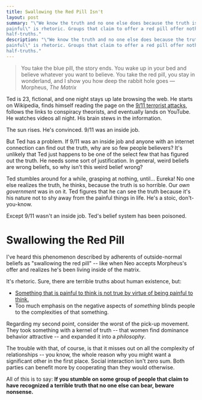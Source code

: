 ```yaml
---
title: Swallowing the Red Pill Isn't
layout: post
summary: "\"We know the truth and no one else does because the truth is
painful\" is rhetoric. Groups that claim to offer a red pill offer nothing but
half-truths."
description: "\"We know the truth and no one else does because the truth is
painful\" is rhetoric. Groups that claim to offer a red pill offer nothing but
half-truths."
---
```


> You take the blue pill, the story ends. You wake up in your bed and believe
> whatever you want to believe. You take the red pill, you stay in wonderland,
> and I show you how deep the rabbit hole goes
<span id="quote-attribute">—Morpheus, <em>The Matrix</em></span>

Ted is 23, fictional, and one night stays up late browsing the web. He starts on Wikipedia, finds himself reading the page on
the [9/11 terrorist attacks](http://en.wikipedia.org/wiki/September_11_attacks), follows the links to conspiracy theorists, and
eventually lands on YouTube. He watches videos all night. His brain stews
in the information. 

The sun rises. He's convinced. 9/11 was an inside job.

But Ted has a problem. If 9/11 was an inside job and anyone with an internet
connection can find out the truth, why are so few people believers? It's
unlikely that Ted just happens to be one of the select few that has figured out
the truth. He needs some sort of justification. In general, weird beliefs are
wrong beliefs, so why isn't this weird belief wrong?

Ted stumbles around for a while, grasping at nothing, until... Eureka! No
one else realizes the truth, he thinks, because the truth is so horrible. Our *own government*
was in on it. Ted figures that he can see the truth because it's his nature not
to shy away from the painful things in life. He's a stoic, don't-you-know.

Except 9/11 wasn't an inside job. Ted's belief system has been poisoned. 

# Swallowing the Red Pill

I've heard this phenomenon described by adherents of outside-normal beliefs as "swallowing
the red pill" -- like when Neo accepts Morpheus's offer and realizes he's been
living inside of the matrix. 

It's rhetoric. Sure, there are terrible truths about human existence, but:

* [Something that is painful to think is not true by virtue of being painful to think.](http://rs.io/2013/09/28/choice-and-belief.html)
* Too much emphasis on the negative aspects of *something* blinds people to the
  complexities of that something.
  
Regarding my second point, consider the worst of the pick-up movement. They took something with a kernel of truth -- that women find
dominance behavior attractive -- and expanded it into a *philosophy*.

The trouble with that, of course, is that it misses out on all the complexity of relationships -- you know, the whole reason why
you might want a significant other in the first place. Social interaction isn't zero sum. Both parties can benefit more by cooperating than they would otherwise. 

All of this is to say: **If you stumble on some group of people that claim to
have recognized a terrible truth that no one else can bear, beware nonsense.**
